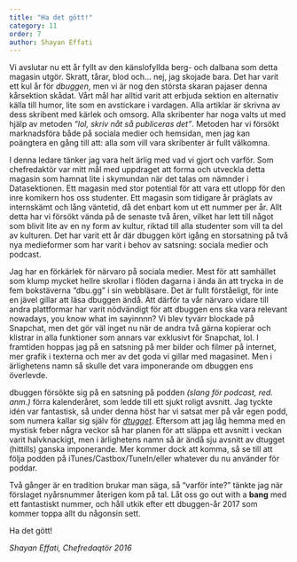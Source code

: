 ```yaml
---
title: "Ha det gött!"
category: 11
order: 7
author: Shayan Effati
---
```


Vi avslutar nu ett år fyllt av den känslofyllda berg- och dalbana som detta magasin utgör. Skratt, tårar, blod och… nej, jag skojade bara. Det har varit ett kul år för _dbuggen_, men vi är nog den största skaran pajaser denna kårsektion skådat. Vårt mål har alltid varit att erbjuda sektion en alternativ källa till humor, lite som en avstickare i vardagen. Alla artiklar är skrivna av dess skribent med kärlek och omsorg. Alla skribenter har noga valts ut med hjälp av metoden _“lol, skriv nåt så publiceras det”_. Metoden har vi försökt marknadsföra både på sociala medier och hemsidan, men jag kan poängtera en gång till att: alla som vill vara skribenter är fullt välkomna.

I denna ledare tänker jag vara helt ärlig med vad vi gjort och varför. Som chefredaktör var mitt mål med uppdraget att forma och utveckla detta magasin som hamnat lite i skymundan när det talas om nämnder i Datasektionen. Ett magasin med stor potential för att vara ett utlopp för den inre komikern hos oss studenter. Ett magasin som tidigare år präglats av internskämt och lång väntetid, då det enbart kom ut ett nummer per år. Allt detta har vi försökt vända på de senaste två åren, vilket har lett till något som blivit lite av en ny form av kultur, riktad till alla studenter som vill ta del av kulturen. Det har varit ett år där dbuggen kört igång en storsatning på två nya medieformer som har varit i behov av satsning: sociala medier och podcast.

Jag har en förkärlek för närvaro på sociala medier. Mest för att samhället som klump mycket hellre skrollar i flöden dagarna i ända än att trycka in de fem bokstäverna “dbu.gg” i sin webbläsare. Det är fullt förståeligt, för inte en jävel gillar att läsa dbuggen ändå. Att därför ta vår närvaro vidare till andra plattformar har varit nödvändigt för att dbuggen ens ska vara relevant nowadays, you know what im sayinnnn? Vi blev tyvärr blockade på Snapchat, men det gör väl inget nu när de andra två gärna kopierar och klistrar in alla funktioner som annars var exklusivt för Snapchat, lol. I framtiden hoppas jag på en satsning på mer bilder och filmer på internet, mer grafik i texterna och mer av det goda vi gillar med magasinet. Men i ärlighetens namn så skulle det vara imponerande om dbuggen ens överlevde.

dbuggen försökte sig på en satsning på podden _(slang för podcast, red. anm.)_ förra kalenderåret, som ledde till ett sjukt roligt avsnitt. Jag tyckte idén var fantastisk, så under denna höst har vi satsat mer på vår egen podd, som numera kallar sig själv för [_dtugget_](https://dbu.gg/podcast). Eftersom att jag låg hemma med en mystisk feber några veckor så har planen för att släppa ett avsnitt i veckan varit halvknackigt, men i ärlighetens namn så är ändå sju avsnitt av dtugget (hittills) ganska imponerande. Mer kommer dock att komma, så se till att följa podden på iTunes/Castbox/TuneIn/eller whatever du nu använder för poddar.

Två gånger är en tradition brukar man säga, så “varför inte?” tänkte jag när förslaget nyårsnummer återigen kom på tal. Låt oss go out with a __bang__ med ett fantastiskt nummer, och håll utkik efter ett dbuggen-år 2017 som kommer toppa allt du någonsin sett.

Ha det gött!

_Shayan Effati, Chefredaqtör 2016_
